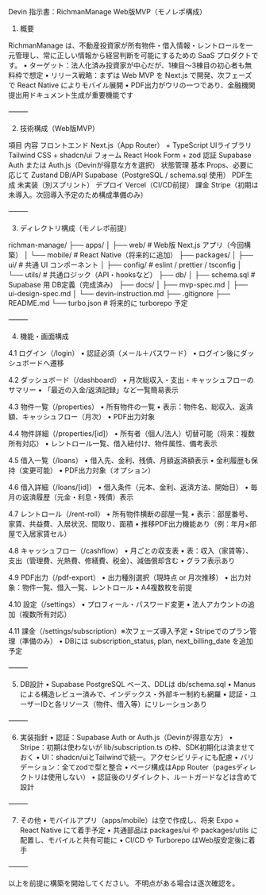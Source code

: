 Devin 指示書：RichmanManage Web版MVP（モノレポ構成）

1. 概要

RichmanManage は、不動産投資家が所有物件・借入情報・レントロールを一元管理し、常に正しい情報から経営判断を可能にするための SaaS プロダクトです。
	•	ターゲット：法人化済み投資家が中心だが、1棟目〜3棟目の初心者も無料枠で想定
	•	リリース戦略：まずは Web MVP を Next.js で開発、次フェーズで React Native によりモバイル展開
	•	PDF出力がウリの一つであり、金融機関提出用ドキュメント生成が重要機能です

⸻

2. 技術構成（Web版MVP）

項目	内容
フロントエンド	Next.js（App Router） + TypeScript
UIライブラリ	Tailwind CSS + shadcn/ui
フォーム	React Hook Form + zod
認証	Supabase Auth または Auth.js（Devinが得意な方を選択）
状態管理	基本 Props、必要に応じて Zustand
DB/API	Supabase（PostgreSQL / schema.sql 使用）
PDF生成	未実装（別スプリント）
デプロイ	Vercel（CI/CD前提）
課金	Stripe（初期は未導入。次回導入予定のため構成準備のみ）



⸻

3. ディレクトリ構成（モノレポ前提）

richman-manage/
├── apps/
│   ├── web/                  # Web版 Next.js アプリ（今回構築）
│   └── mobile/               # React Native（将来的に追加）
├── packages/
│   ├── ui/                   # 共通 UI コンポーネント
│   ├── config/               # eslint / prettier / tsconfig
│   └── utils/                # 共通ロジック（API・hooksなど）
├── db/
│   ├── schema.sql            # Supabase 用 DB定義（完成済み）
├── docs/
│   ├── mvp-spec.md
│   ├── ui-design-spec.md
│   └── devin-instruction.md
├── .gitignore
├── README.md
└── turbo.json               # 将来的に turborepo 予定



⸻

4. 機能・画面構成

4.1 ログイン（/login）
	•	認証必須（メール＋パスワード）
	•	ログイン後にダッシュボードへ遷移

4.2 ダッシュボード（/dashboard）
	•	月次総収入・支出・キャッシュフローのサマリー
	•	「最近の入金/返済記録」など一覧簡易表示

4.3 物件一覧（/properties）
	•	所有物件の一覧
	•	表示：物件名、総収入、返済額、キャッシュフロー（月次）
	•	PDF出力対象

4.4 物件詳細（/properties/[id]）
	•	所有者（個人/法人）切替可能（将来：複数所有対応）
	•	レントロール一覧、借入紐付け、物件属性、備考表示

4.5 借入一覧（/loans）
	•	借入先、金利、残債、月額返済額表示
	•	金利履歴も保持（変更可能）
	•	PDF出力対象（オプション）

4.6 借入詳細（/loans/[id]）
	•	借入条件（元本、金利、返済方法、開始日）
	•	毎月の返済履歴（元金・利息・残債）表示

4.7 レントロール（/rent-roll）
	•	所有物件横断の部屋一覧
	•	表示：部屋番号、家賃、共益費、入居状況、間取り、面積
	•	推移PDF出力機能あり（例：年月×部屋で入居家賃セル）

4.8 キャッシュフロー（/cashflow）
	•	月ごとの収支表
	•	表：収入（家賃等）、支出（管理費、光熱費、修繕費、税金）、減価償却含む
	•	グラフ表示あり

4.9 PDF出力（/pdf-export）
	•	出力種別選択（現時点 or 月次推移）
	•	出力対象：物件一覧、借入一覧、レントロール
	•	A4複数枚を前提

4.10 設定（/settings）
	•	プロフィール・パスワード変更
	•	法人アカウントの追加（複数所有対応）

4.11 課金（/settings/subscription）※次フェーズ導入予定
	•	Stripeでのプラン管理（準備のみ）
	•	DBには subscription_status, plan, next_billing_date を追加予定

⸻

5. DB設計
	•	Supabase PostgreSQL ベース、DDLは db/schema.sql
	•	Manus による構造レビュー済みで、インデックス・外部キー制約も網羅
	•	認証・ユーザーIDと各リソース（物件、借入等）にリレーションあり

⸻

6. 実装指針
	•	認証：Supabase Auth or Auth.js（Devinが得意な方）
	•	Stripe：初期は使わないが lib/subscription.ts の枠、SDK初期化は済ませておく
	•	UI：shadcn/uiとTailwindで統一。アクセシビリティにも配慮
	•	バリデーション：全てzodで型と整合
	•	ページ構成はApp Router（pagesディレクトリは使用しない）
	•	認証後のリダイレクト、ルートガードなどは含めて設計

⸻

7. その他
	•	モバイルアプリ（apps/mobile）は空で作成し、将来 Expo + React Native にて着手予定
	•	共通部品は packages/ui や packages/utils に配置し、モバイルと共有可能に
	•	CI/CD や Turborepo はWeb版安定後に着手

⸻

以上を前提に構築を開始してください。
不明点がある場合は逐次確認を。